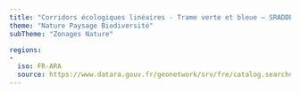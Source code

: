 ```yaml
---
title: "Corridors écologiques linéaires - Trame verte et bleue – SRADDET"
theme: "Nature Paysage Biodiversité"
subTheme: "Zonages Nature"

regions:
-
  iso: FR-ARA
  source: https://www.datara.gouv.fr/geonetwork/srv/fre/catalog.search#/search?resultType=details&sortBy=relevance&from=1&to=20&fast=index&_content_type=json&any=Corridors%20%C3%A9cologiques%20lin%C3%A9aires%20-%20Trame%20verte%20et%20bleue%20%E2%80%93%20SRADDET
---
```

